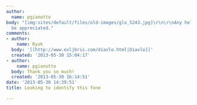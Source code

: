 ```yaml
---
author:
  name: pgianotto
body: "[img:sites/default/files/old-images/glo_5243.jpg]\r\n\r\nAny help would greatly
  be appreciated."
comments:
- author:
    name: Ryuk
  body: '[[http://www.exljbris.com/diavlo.html|Diavlo]]'
  created: '2013-05-30 15:04:17'
- author:
    name: pgianotto
  body: Thank you so much!
  created: '2013-05-30 16:14:51'
date: '2013-05-30 14:39:51'
title: Looking to identify this fone

---
```

